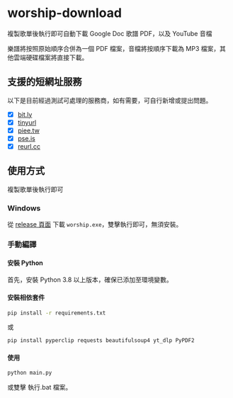 # worship-download

複製歌單後執行即可自動下載 Google Doc 歌譜 PDF，以及 YouTube 音檔

樂譜將按照原始順序合併為一個 PDF 檔案，音檔將按順序下載為 MP3 檔案，其他雲端硬碟檔案將直接下載。

## 支援的短網址服務

以下是目前經過測試可處理的服務商，如有需要，可自行新增或提出問題。

- [x] [bit.ly](https://bitly.com/)
- [x] [tinyurl](https://tinyurl.com/)
- [x] [piee.tw](https://piee.tw)
- [x] [pse.is](https://pse.is/)
- [x] [reurl.cc](https://reurl.cc/)
<!-- - [ ] [](https://) -->

## 使用方式

複製歌單後執行即可

### Windows

從 [release 頁面](https://github.com/Edit-Mr/worship-download/releases/tag/v1.0) 下載 `worship.exe`，雙擊執行即可，無須安裝。

### 手動編譯

#### 安裝 Python

首先，安裝 Python 3.8 以上版本，確保已添加至環境變數。

#### 安裝相依套件

```bash
pip install -r requirements.txt
```
或

```bash
pip install pyperclip requests beautifulsoup4 yt_dlp PyPDF2
```
#### 使用

```bash
python main.py
```
或雙擊 執行.bat 檔案。
